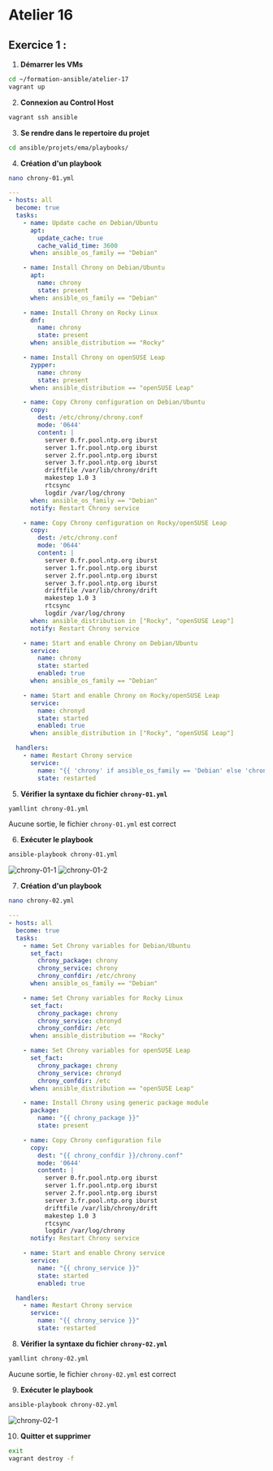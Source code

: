 # Atelier 16

## Exercice 1 : 

1. **Démarrer les VMs**  
```bash
cd ~/formation-ansible/atelier-17
vagrant up
```

2. **Connexion au Control Host**
```bash
vagrant ssh ansible
```

3. **Se rendre dans le repertoire du projet**
```bash
cd ansible/projets/ema/playbooks/
```

4. **Création d'un playbook**
```bash
nano chrony-01.yml
```
```yml
---
- hosts: all
  become: true
  tasks:
    - name: Update cache on Debian/Ubuntu
      apt:
        update_cache: true
        cache_valid_time: 3600
      when: ansible_os_family == "Debian"

    - name: Install Chrony on Debian/Ubuntu
      apt:
        name: chrony
        state: present
      when: ansible_os_family == "Debian"

    - name: Install Chrony on Rocky Linux
      dnf:
        name: chrony
        state: present
      when: ansible_distribution == "Rocky"

    - name: Install Chrony on openSUSE Leap
      zypper:
        name: chrony
        state: present
      when: ansible_distribution == "openSUSE Leap"

    - name: Copy Chrony configuration on Debian/Ubuntu
      copy:
        dest: /etc/chrony/chrony.conf
        mode: '0644'
        content: |
          server 0.fr.pool.ntp.org iburst
          server 1.fr.pool.ntp.org iburst
          server 2.fr.pool.ntp.org iburst
          server 3.fr.pool.ntp.org iburst
          driftfile /var/lib/chrony/drift
          makestep 1.0 3
          rtcsync
          logdir /var/log/chrony
      when: ansible_os_family == "Debian"
      notify: Restart Chrony service

    - name: Copy Chrony configuration on Rocky/openSUSE Leap
      copy:
        dest: /etc/chrony.conf
        mode: '0644'
        content: |
          server 0.fr.pool.ntp.org iburst
          server 1.fr.pool.ntp.org iburst
          server 2.fr.pool.ntp.org iburst
          server 3.fr.pool.ntp.org iburst
          driftfile /var/lib/chrony/drift
          makestep 1.0 3
          rtcsync
          logdir /var/log/chrony
      when: ansible_distribution in ["Rocky", "openSUSE Leap"]
      notify: Restart Chrony service

    - name: Start and enable Chrony on Debian/Ubuntu
      service:
        name: chrony
        state: started
        enabled: true
      when: ansible_os_family == "Debian"

    - name: Start and enable Chrony on Rocky/openSUSE Leap
      service:
        name: chronyd
        state: started
        enabled: true
      when: ansible_distribution in ["Rocky", "openSUSE Leap"]

  handlers:
    - name: Restart Chrony service
      service:
        name: "{{ 'chrony' if ansible_os_family == 'Debian' else 'chronyd' }}"
        state: restarted
```

5. **Vérifier la syntaxe du fichier `chrony-01.yml`**
```bash
yamllint chrony-01.yml
```
Aucune sortie, le fichier `chrony-01.yml` est correct

6. **Exécuter le playbook**
```bash
ansible-playbook chrony-01.yml
```
![chrony-01-1](assets/chrony-01-1.png)
![chrony-01-2](assets/chrony-01-2.png)

7. **Création d'un playbook**
```bash
nano chrony-02.yml
```
```yml
---
- hosts: all
  become: true
  tasks:
    - name: Set Chrony variables for Debian/Ubuntu
      set_fact:
        chrony_package: chrony
        chrony_service: chrony
        chrony_confdir: /etc/chrony
      when: ansible_os_family == "Debian"

    - name: Set Chrony variables for Rocky Linux
      set_fact:
        chrony_package: chrony
        chrony_service: chronyd
        chrony_confdir: /etc
      when: ansible_distribution == "Rocky"

    - name: Set Chrony variables for openSUSE Leap
      set_fact:
        chrony_package: chrony
        chrony_service: chronyd
        chrony_confdir: /etc
      when: ansible_distribution == "openSUSE Leap"

    - name: Install Chrony using generic package module
      package:
        name: "{{ chrony_package }}"
        state: present

    - name: Copy Chrony configuration file
      copy:
        dest: "{{ chrony_confdir }}/chrony.conf"
        mode: '0644'
        content: |
          server 0.fr.pool.ntp.org iburst
          server 1.fr.pool.ntp.org iburst
          server 2.fr.pool.ntp.org iburst
          server 3.fr.pool.ntp.org iburst
          driftfile /var/lib/chrony/drift
          makestep 1.0 3
          rtcsync
          logdir /var/log/chrony
      notify: Restart Chrony service

    - name: Start and enable Chrony service
      service:
        name: "{{ chrony_service }}"
        state: started
        enabled: true

  handlers:
    - name: Restart Chrony service
      service:
        name: "{{ chrony_service }}"
        state: restarted
```

8. **Vérifier la syntaxe du fichier `chrony-02.yml`**
```bash
yamllint chrony-02.yml
```
Aucune sortie, le fichier `chrony-02.yml` est correct

9. **Exécuter le playbook**
```bash
ansible-playbook chrony-02.yml
```
![chrony-02-1](assets/chrony-02-1.png)

10. **Quitter et supprimer**
```bash
exit
vagrant destroy -f
```